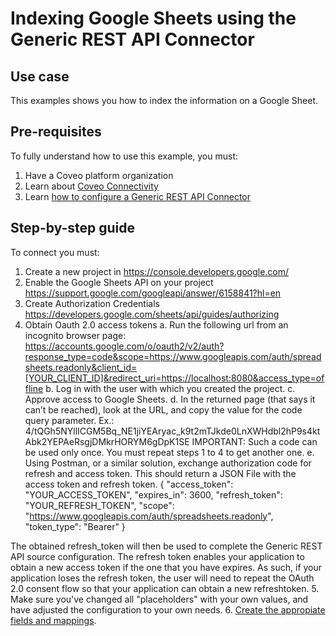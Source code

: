 # Indexing Google Sheets using the Generic REST API Connector

## Use case
This examples shows you how to index the information on a Google Sheet.
## Pre-requisites
To fully understand how to use this example, you must:
1. Have a Coveo platform organization
2. Learn about [Coveo Connectivity](https://docs.coveo.com/en/1702/cloud-v2-administrators/add-or-edit-a-source-using-one-of-the-available-connectors)
3. Learn [how to configure a Generic REST API Connector](https://docs.coveo.com/en/1896/cloud-v2-administrators/add-or-edit-a-generic-rest-api-source)

## Step-by-step guide
To connect you must:

1. Create a new project in https://console.developers.google.com/
2. Enable the Google Sheets API on your project <https://support.google.com/googleapi/answer/6158841?hl=en>
3. Create Authorization Credentials <https://developers.google.com/sheets/api/guides/authorizing>
4. Obtain Oauth 2.0 access tokens
    a. Run the following url from an incognito browser page: <https://accounts.google.com/o/oauth2/v2/auth?response_type=code&scope=https://www.googleapis.com/auth/spreadsheets.readonly&client_id=[YOUR_CLIENT_ID]&redirect_uri=https://localhost:8080&access_type=offline>
    b. Log in with the user with which you created the project.
    c. Approve access to Google Sheets.
    d. In the returned page (that says it can’t be reached), look at the URL, and copy the value for the code query parameter. Ex.: 4/tQGh5NYllICGM5Bq_NE1jiYEAryac_k9t2mTJkde0LnXWHdbl2hP9s4ktAbk2YEPAeRsgjDMkrHORYM6gDpK1SE IMPORTANT: Such a code can be used only once. You must repeat steps 1 to 4 to get another one. 
    e. Using Postman, or a similar solution, exchange authorization code for refresh and access token. This should return a JSON File with the access token and refresh token. 
       {
        "access_token": "YOUR_ACCESS_TOKEN",
        "expires_in": 3600,
        "refresh_token": "YOUR_REFRESH_TOKEN",
        "scope": "https://www.googleapis.com/auth/spreadsheets.readonly",
        "token_type": "Bearer"
        }

The obtained refresh_token will then be used to complete the Generic REST API source configuration. The refresh token enables your application to obtain a new access token if the one that you have expires. As such, if your application loses the refresh token, the user will need to repeat the OAuth 2.0 consent flow so that your application can obtain a new refreshtoken.
5. Make sure you've changed all "placeholders" with your own values, and have adjusted the configuration to your own needs.
6. [Create the appropiate fields and mappings](https://docs.coveo.com/en/1896/cloud-v2-administrators/add-or-edit-a-generic-rest-api-source#completion).

